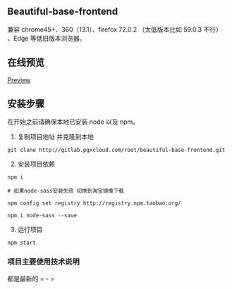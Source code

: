 ## Beautiful-base-frontend

兼容 chrome45+、360（13.1）、firefox 72.0.2 （太低版本比如 59.0.3 不行） 、Edge 等低旧版本浏览器。

## 在线预览

[Preview](http://gitlab.pgxcloud.com/root/beautiful-base-frontend)

## 安装步骤

在开始之前请确保本地已安装 node 以及 npm。

1. 复制项目地址 并克隆到本地

```
git clone http://gitlab.pgxcloud.com/root/beautiful-base-frontend.git
```

2. 安装项目依赖

```
npm i

# 如果node-sass安装失败 切换到淘宝镜像下载

npm config set registry http://registry.npm.taobao.org/

npm i node-sass --save
```

3. 运行项目

```
npm start
```

### 项目主要使用技术说明
都是最新的 = - =